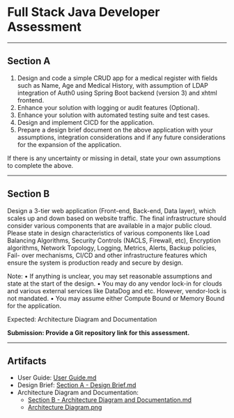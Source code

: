 # Full Stack Java Developer Assessment

---

## Section A

1. Design and code a simple CRUD app for a medical register with fields such as Name, Age and Medical History, with assumption of LDAP integration of Auth0 using Spring Boot backend (version 3) and xhtml frontend.
2. Enhance your solution with logging or audit features (Optional).
3. Enhance your solution with automated testing suite and test cases.
4. Design and implement CICD for the application.
5. Prepare a design brief document on the above application with your assumptions, integration considerations and if any future considerations for the expansion of the application.

If there is any uncertainty or missing in detail, state your own assumptions to complete the above.

---

## Section B

Design a 3-tier web application (Front-end, Back-end, Data layer), which scales up and down based on website traffic. The final infrastructure should consider various components that are available in a major public cloud. Please state in design characteristics of various components like Load Balancing Algorithms, Security Controls (NACLS, Firewall, etc), Encryption algorithms, Network Topology, Logging, Metrics, Alerts, Backup policies, Fail- over mechanisms, CI/CD and other infrastructure features which ensure the system is production ready and secure by design.

Note:
• If anything is unclear, you may set reasonable assumptions and state at the start of the design.
• You may do any vendor lock-in for clouds and various external services like DataDog and etc. However, vendor-lock is not mandated.
• You may assume either Compute Bound or Memory Bound for the application.

Expected:
Architecture Diagram and Documentation

**Submission: Provide a Git repository link for this assessment.**

---

## Artifacts

- User Guide: [User Guide.md](./Section%20C%20-%20User%20Guide.md)
- Design Brief: [Section A - Design Brief.md](./Section%20A%20-%20Design%20Brief.md)
- Architecture Diagram and Documentation: 
    - [Section B - Architecture Diagram and Documentation.md](./Section%20B%20-%20Architecture%20Diagram%20and%20Documentation.md)
    - [Architecture Diagram.png](./Architecture%20Diagram.png)
